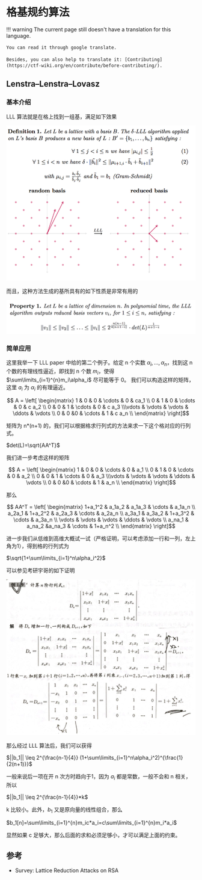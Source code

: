 # 格基规约算法
!!! warning
    The current page still doesn't have a translation for this language.

    You can read it through google translate.

    Besides, you can also help to translate it: [Contributing](https://ctf-wiki.org/en/contribute/before-contributing/).



## Lenstra–Lenstra–Lovasz

### 基本介绍

LLL 算法就是在格上找到一组基，满足如下效果


![image-20180717213241784](figure/lll-def.png)



而且，这种方法生成的基所具有的如下性质是非常有用的

![image-20180717213519622](figure/lll-property.png)

### 简单应用

这里我举一下 LLL paper 中给的第二个例子。给定 n 个实数 $\alpha_i,...,\alpha_n$，找到这 n 个数的有理线性逼近，即找到 n 个数 $m_i$，使得 $\sum\limits_{i=1}^{n}m_i\alpha_i$ 尽可能等于 0。 我们可以构造这样的矩阵，这里 $a_i$ 为 $\alpha_i$ 的有理逼近。


$$ A = \left[ \begin{matrix} 1   & 0 & 0     & \cdots & 0 & ca_1     \\ 0   & 1  & 0    & \cdots & 0 & c a_2  \\ 0   & 0   & 1   & \cdots & 0 & c a_3 \\\vdots & \vdots & \vdots & \ddots & \vdots \\ 0   & 0   &0   & \cdots & 1 & c a_n     \\ \end{matrix} \right]$$

矩阵为 n*(n+1) 的，我们可以根据格求行列式的方法来求一下这个格对应的行列式。

$det(L)=\sqrt{AA^T}$

我们进一步考虑这样的矩阵

$$ A = \left[ \begin{matrix} 1   & 0 & 0     & \cdots & 0 & a_1     \\ 0   & 1  & 0    & \cdots & 0 & a_2  \\ 0   & 0   & 1   & \cdots & 0 & a_3 \\\vdots & \vdots & \vdots & \ddots & \vdots \\ 0   & 0   &0   & \cdots & 1 & a_n     \\ \end{matrix} \right]$$

那么

$$ AA^T = \left[ \begin{matrix} 1+a_1^2   & a_1a_2   & a_1a_3 & \cdots  & a_1a_n     \\ a_2a_1   & 1+a_2^2  & a_2a_3 & \cdots & a_2a_n  \\ a_3a_1   & a_3a_2   & 1+a_3^2   & \cdots  & a_3a_n \\ \vdots & \vdots & \vdots & \ddots & \vdots \\ a_na_1   & a_na_2   &a_na_3   & \cdots  & 1+a_n^2     \\ \end{matrix} \right]$$

进一步我们从低维到高维大概试一试（严格证明，可以考虑添加一行和一列，左上角为1），得到格的行列式为

$\sqrt{1+\sum\limits_{i=1}^n\alpha_i^2}$

可以参见考研宇哥的如下证明

![](figure/lll-application2.png)

那么经过 LLL 算法后，我们可以获得

$||b_1|| \leq 2^{\frac{n-1}{4}} (1+\sum\limits_{i=1}^n\alpha_i^2)^{\frac{1}{2(n+1)}}$

一般来说后一项在开 n 次方时趋向于1，因为 $a_i$ 都是常数，一般不会和 n 相关，所以

$||b_1|| \leq 2^{\frac{n-1}{4}}*k$

k 比较小。此外，$b_1$ 又是原向量的线性组合，那么

$b_1[n]=\sum\limits_{i=1}^{n}m_ic*a_i=c\sum\limits_{i=1}^{n}m_i*a_i$

显然如果 c 足够大，那么后面的求和必须足够小，才可以满足上面的约束。


## 参考

- Survey: Lattice Reduction Attacks on RSA